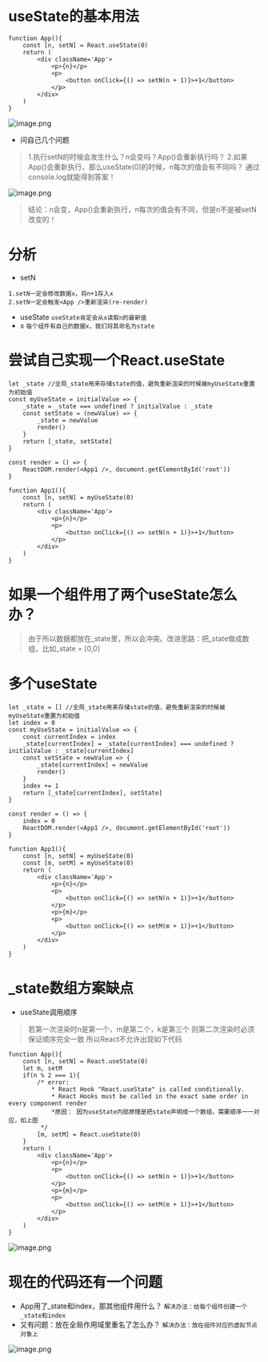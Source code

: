 # useState的基本用法
```
function App(){
	const [n, setN] = React.useState(0)
	return (
		<div className='App'>
			<p>{n}</p>
			<p>
				<button onClick={() => setN(n + 1)}>+1</button>
			</p>
		</div>
	)
}
```
![image.png](https://upload-images.jianshu.io/upload_images/1181204-46c5da0a45a7cf07.png?imageMogr2/auto-orient/strip%7CimageView2/2/w/1240)

- 问自己几个问题
> 1.执行setN的时候会发生什么？n会变吗？App()会重新执行吗？
> 2.如果App()会重新执行，那么useState(0)的时候，n每次的值会有不同吗？
> 通过console.log就能得到答案！

![image.png](https://upload-images.jianshu.io/upload_images/1181204-ff16cf7cf59eea2d.png?imageMogr2/auto-orient/strip%7CimageView2/2/w/1240)
> 结论：n会变，App()会重新执行，n每次的值会有不同，但是n不是被setN改变的！

# 分析
- setN
```
1.setN一定会修改数据x，将n+1存入x
2.setN一定会触发<App />重新渲染(re-render)
```
- useState
``useState肯定会从x读取n的最新值``
- x
``每个组件有自己的数据x，我们将其命名为state``

# 尝试自己实现一个React.useState
```
let _state //全局_state用来存储state的值，避免重新渲染的时候被myUseState重置为初始值
const myUseState = initialValue => {
	_state = _state === undefined ? initialValue : _state
	const setState = (newValue) => {
		_state = newValue
		render()
	}
	return [_state, setState]
}

const render = () => {
	ReactDOM.render(<App1 />, document.getElementById('root'))
}

function App1(){
	const [n, setN] = myUseState(0)
	return (
		<div className='App'>
			<p>{n}</p>
			<p>
				<button onClick={() => setN(n + 1)}>+1</button>
			</p>
		</div>
	)
}
```

# 如果一个组件用了两个useState怎么办？
> 由于所以数据都放在_state里，所以会冲突。改进思路：把_state做成数组，比如_state = [0,0]

# 多个useState
```
let _state = [] //全局_state用来存储state的值，避免重新渲染的时候被myUseState重置为初始值
let index = 0
const myUseState = initialValue => {
	const currentIndex = index
	_state[currentIndex] = _state[currentIndex] === undefined ? initialValue : _state[currentIndex]
	const setState = newValue => {
		_state[currentIndex] = newValue
		render()
	}
	index += 1
	return [_state[currentIndex], setState]
}

const render = () => {
	index = 0
	ReactDOM.render(<App1 />, document.getElementById('root'))
}

function App1(){
	const [n, setN] = myUseState(0)
	const [m, setM] = myUseState(0)
	return (
		<div className='App'>
			<p>{n}</p>
			<p>
				<button onClick={() => setN(n + 1)}>+1</button>
			</p>
			<p>{m}</p>
			<p>
				<button onClick={() => setM(m + 1)}>+1</button>
			</p>
		</div>
	)
}
```

# _state数组方案缺点
- useState调用顺序
> 若第一次渲染时n是第一个，m是第二个，k是第三个
> 则第二次渲染时必须保证顺序完全一致
> 所以React不允许出现如下代码
```
function App(){
	const [n, setN] = React.useState(0)
	let m, setM
	if(n % 2 === 1){
		/* error:
			* React Hook "React.useState" is called conditionally.
			* React Hooks must be called in the exact same order in every component render
			*原因： 因为useState内部原理是把state声明成一个数组，需要顺序一一对应，如上图
		 */
		[m, setM] = React.useState(0)
	}
	return (
		<div className='App'>
			<p>{n}</p>
			<p>
				<button onClick={() => setN(n + 1)}>+1</button>
			</p>
			<p>{m}</p>
			<p>
				<button onClick={() => setM(m + 1)}>+1</button>
			</p>
		</div>
	)
}
```
![image.png](https://upload-images.jianshu.io/upload_images/1181204-c0b5554beb79b9af.png?imageMogr2/auto-orient/strip%7CimageView2/2/w/1240)

# 现在的代码还有一个问题
- App用了_state和index，那其他组件用什么？
``解决办法：给每个组件创建一个_state和index``
- 又有问题：放在全局作用域里重名了怎么办？
``解决办法：放在组件对应的虚拟节点对象上``

![image.png](https://upload-images.jianshu.io/upload_images/1181204-e3bd62558e75c7f9.png?imageMogr2/auto-orient/strip%7CimageView2/2/w/1240)
